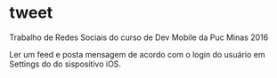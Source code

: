 # tweet
Trabalho de Redes Sociais do curso de Dev Mobile da Puc Minas 2016

Ler um feed e posta mensagem de acordo com o login do usuário em Settings do do sispositivo iOS.
